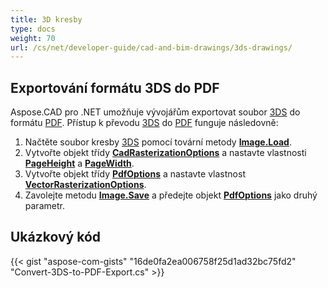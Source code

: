 ```yaml
---
title: 3D kresby
type: docs
weight: 70
url: /cs/net/developer-guide/cad-and-bim-drawings/3ds-drawings/
---
```


## **Exportování formátu 3DS do PDF**

Aspose.CAD pro .NET umožňuje vývojářům exportovat soubor [3DS](https://docs.fileformat.com/3d/3ds/) do formátu [PDF](https://docs.fileformat.com/pdf/). Přístup k převodu [3DS](https://docs.fileformat.com/3d/3ds/) do [PDF](https://docs.fileformat.com/pdf/) funguje následovně:

1. Načtěte soubor kresby [3DS](https://docs.fileformat.com/3d/3ds/) pomocí tovární metody [**Image.Load**](https://reference.aspose.com/cad/net/aspose.cad.image/load/methods/2).
1. Vytvořte objekt třídy [**CadRasterizationOptions**](https://reference.aspose.com/cad/net/aspose.cad.imageoptions/cadrasterizationoptions) a nastavte vlastnosti [**PageHeight**](https://reference.aspose.com/cad/net/aspose.cad.imageoptions/vectorrasterizationoptions/properties/pageheight) a [**PageWidth**](https://reference.aspose.com/cad/net/aspose.cad.imageoptions/vectorrasterizationoptions/properties/pagewidth).
1. Vytvořte objekt třídy [**PdfOptions**](https://reference.aspose.com/cad/net/aspose.cad.imageoptions/pdfoptions) a nastavte vlastnost [**VectorRasterizationOptions**](https://reference.aspose.com/cad/net/aspose.cad.imageoptions/vectorrasterizationoptions).
1. Zavolejte metodu [**Image.Save**](https://reference.aspose.com/cad/net/aspose.cad/image/methods/save/index) a předejte objekt [**PdfOptions**](https://reference.aspose.com/cad/net/aspose.cad.imageoptions/pdfoptions) jako druhý parametr.

## Ukázkový kód

{{< gist "aspose-com-gists" "16de0fa2ea006758f25d1ad32bc75fd2" "Convert-3DS-to-PDF-Export.cs" >}}
